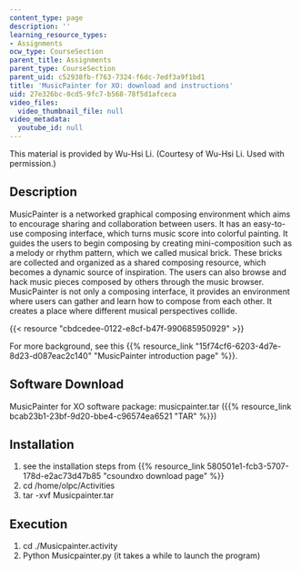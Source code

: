 ```yaml
---
content_type: page
description: ''
learning_resource_types:
- Assignments
ocw_type: CourseSection
parent_title: Assignments
parent_type: CourseSection
parent_uid: c52938fb-f763-7324-f6dc-7edf3a9f1bd1
title: 'MusicPainter for XO: download and instructions'
uid: 27e326bc-0cd5-9fc7-b568-78f5d1afceca
video_files:
  video_thumbnail_file: null
video_metadata:
  youtube_id: null
---
```


This material is provided by Wu-Hsi Li. (Courtesy of Wu-Hsi Li. Used with permission.)

Description
-----------

MusicPainter is a networked graphical composing environment which aims to encourage sharing and collaboration between users. It has an easy-to-use composing interface, which turns music score into colorful painting. It guides the users to begin composing by creating mini-composition such as a melody or rhythm pattern, which we called musical brick. These bricks are collected and organized as a shared composing resource, which becomes a dynamic source of inspiration. The users can also browse and hack music pieces composed by others through the music browser. MusicPainter is not only a composing interface, it provides an environment where users can gather and learn how to compose from each other. It creates a place where different musical perspectives collide.

{{< resource "cbdcedee-0122-e8cf-b47f-990685950929" >}}

For more background, see this {{% resource_link "15f74cf6-6203-4d7e-8d23-d087eac2c140" "MusicPainter introduction page" %}}.

Software Download
-----------------

MusicPainter for XO software package: musicpainter.tar ({{% resource_link bcab23b1-23bf-9d20-bbe4-c96574ea6521 "TAR" %}})

Installation
------------

1.  see the installation steps from {{% resource_link 580501e1-fcb3-5707-178d-e2ac73d47b85 "csoundxo download page" %}}
2.  cd /home/olpc/Activities
3.  tar -xvf Musicpainter.tar

Execution
---------

1.  cd ./Musicpainter.activity
2.  Python Musicpainter.py (it takes a while to launch the program)